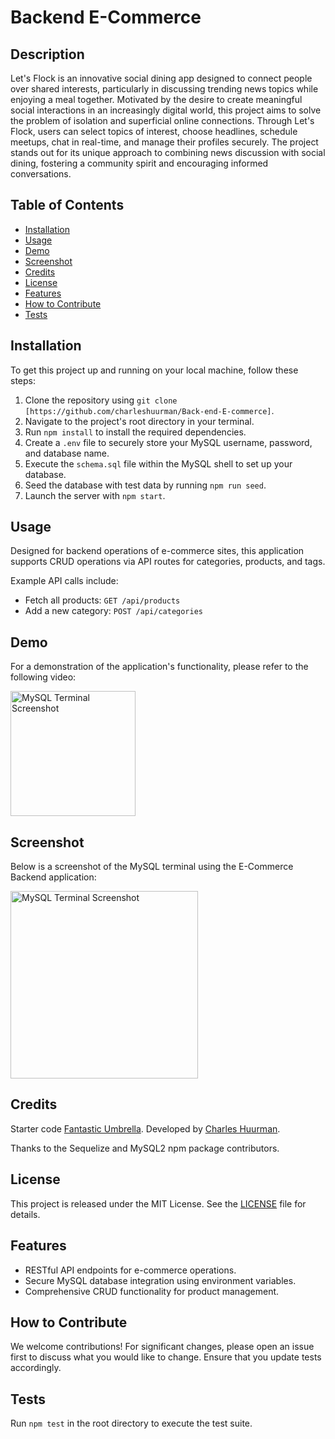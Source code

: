 # Backend E-Commerce

## Description

Let's Flock is an innovative social dining app designed to connect people over shared interests, particularly in discussing trending news topics while enjoying a meal together. Motivated by the desire to create meaningful social interactions in an increasingly digital world, this project aims to solve the problem of isolation and superficial online connections. Through Let's Flock, users can select topics of interest, choose headlines, schedule meetups, chat in real-time, and manage their profiles securely. The project stands out for its unique approach to combining news discussion with social dining, fostering a community spirit and encouraging informed conversations.

## Table of Contents

- [Installation](#installation)
- [Usage](#usage)
- [Demo](#demo)
- [Screenshot](#screenshot)
- [Credits](#credits)
- [License](#license)
- [Features](#features)
- [How to Contribute](#how-to-contribute)
- [Tests](#tests)

## Installation

To get this project up and running on your local machine, follow these steps:

1. Clone the repository using `git clone [https://github.com/charleshuurman/Back-end-E-commerce]`.
2. Navigate to the project's root directory in your terminal.
3. Run `npm install` to install the required dependencies.
4. Create a `.env` file to securely store your MySQL username, password, and database name.
5. Execute the `schema.sql` file within the MySQL shell to set up your database.
6. Seed the database with test data by running `npm run seed`.
7. Launch the server with `npm start`.

## Usage

Designed for backend operations of e-commerce sites, this application supports CRUD operations via API routes for categories, products, and tags.

Example API calls include:

- Fetch all products: `GET /api/products`
- Add a new category: `POST /api/categories`

## Demo

For a demonstration of the application's functionality, please refer to the following video:

[<img src="screenshot2.jpg" alt="MySQL Terminal Screenshot" height="200">](https://youtu.be/Lsym_bs653E)

## Screenshot

Below is a screenshot of the MySQL terminal using the E-Commerce Backend application:

<img src="screenshot.jpg" alt="MySQL Terminal Screenshot" height="300">

## Credits

Starter code [Fantastic Umbrella](https://github.com/coding-boot-camp/fantastic-umbrella).
Developed by [Charles Huurman](https://github.com/charleshuurman).

Thanks to the Sequelize and MySQL2 npm package contributors.

## License

This project is released under the MIT License. See the [LICENSE](LICENSE.md) file for details.

## Features

- RESTful API endpoints for e-commerce operations.
- Secure MySQL database integration using environment variables.
- Comprehensive CRUD functionality for product management.

## How to Contribute

We welcome contributions! For significant changes, please open an issue first to discuss what you would like to change. Ensure that you update tests accordingly.

## Tests

Run `npm test` in the root directory to execute the test suite.
